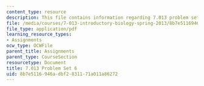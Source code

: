 ```yaml
---
content_type: resource
description: This file contains information regarding 7.013 problem set 6.
file: /media/courses/7-013-introductory-biology-spring-2013/8b7e5116946adbf2831171a011a86272_MIT7_013S13_Pset_6.pdf
file_type: application/pdf
learning_resource_types:
- Assignments
ocw_type: OCWFile
parent_title: Assignments
parent_type: CourseSection
resourcetype: Document
title: 7.013 Problem Set 6
uid: 8b7e5116-946a-dbf2-8311-71a011a86272
---
```

